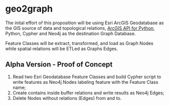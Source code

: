 
# geo2graph

The inital effort of this proposition will be using Esri ArcGIS Geodatabase as the GIS source of data and topological relations,  [ArcGIS API for Python](https://developers.arcgis.com/python/), Python, Cypher and Neo4j as the destination Graph Database.

Feature Classes will be extract, transformed, and load as Graph Nodes while spatial relations will be ETLed as Graphs Edges.

## Alpha Version - Proof of Concept
1. Read two Esri Geodatabase Feature Classes and build Cypher script to write features as Neo4j Nodes labeling feature with the Feature Class name;
1. Create contains inside buffer relations and write results as Neo4j Edges;
1. Delete Nodes without relations (Edges) from and to.

